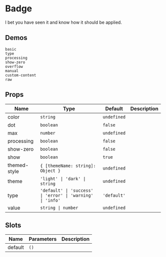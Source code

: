 # Badge
I bet you have seen it and know how it should be applied.
## Demos
```demo
basic
type
processing
show-zero
overflow
manual
custom-content
raw
```
## Props
|Name|Type|Default|Description|
|-|-|-|-|
|color|`string`|`undefined`||
|dot|`boolean`|`false`||
|max|`number`|`undefined`||
|processing|`boolean`|`false`||
|show-zero|`boolean`|`false`||
|show|`boolean`|`true`||
|themed-style|`{ [themeName: string]: Object }`|`undefined`||
|theme|`'light' \| 'dark' \| string`|`undefined`||
|type|`'default' \| 'success' \| 'error' \| 'warning' \| 'info'`|`'default'`||
|value|`string \| number`|`undefined`||

## Slots
|Name|Parameters|Description|
|-|-|-|
|default|`()`||

